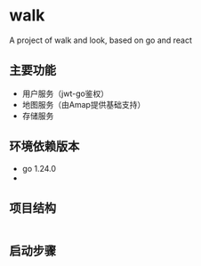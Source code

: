 # walk
A project of walk and look, based on go and react


## 主要功能
- 用户服务（jwt-go鉴权）
- 地图服务（由Amap提供基础支持）
- 存储服务

## 环境依赖版本
- go 1.24.0
- 

## 项目结构
```

```




## 启动步骤

